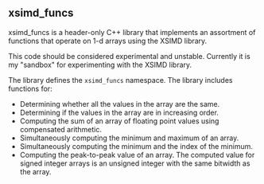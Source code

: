 xsimd_funcs
-----------

xsimd_funcs is a header-only C++ library that implements an assortment of
functions that operate on 1-d arrays using the XSIMD library.

This code should be considered experimental and unstable.  Currently it
is my "sandbox" for experimenting with the XSIMD library.

The library defines the ``xsimd_funcs`` namespace.  The library includes
functions for:

* Determining whether all the values in the array are the same.
* Determining if the values in the array are in increasing order.
* Computing the sum of an array of floating point values using compensated
  arithmetic.
* Simultaneously computing the minimum and maximum of an array.
* Simultaneously computing the minimum and the index of the minimum.
* Computing the peak-to-peak value of an array.  The computed value for
  signed integer arrays is an unsigned integer with the same bitwidth as
  the array.

